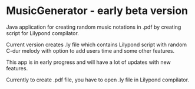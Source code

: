 # MusicGenerator - early beta version

Java application for creating random music notations in .pdf by creating script for Lilypond compilator.

Current version creates .ly file which contains Lilypond script with random C-dur melody with option to add users time and some other features.

This app is in early progress and will have a lot of updates with new features.

Currently to create .pdf file, you have to open .ly file in Lilypond compilator.
